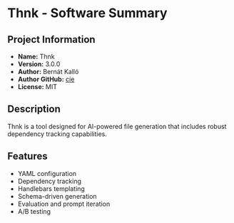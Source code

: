# Thnk - Software Summary

## Project Information
- **Name:** Thnk
- **Version:** 3.0.0
- **Author:** Bernát Kalló
- **Author GitHub:** [cie](https://github.com/cie)
- **License:** MIT

## Description
Thnk is a tool designed for AI-powered file generation that includes robust dependency tracking capabilities.

## Features
- YAML configuration
- Dependency tracking
- Handlebars templating
- Schema-driven generation
- Evaluation and prompt iteration
- A/B testing